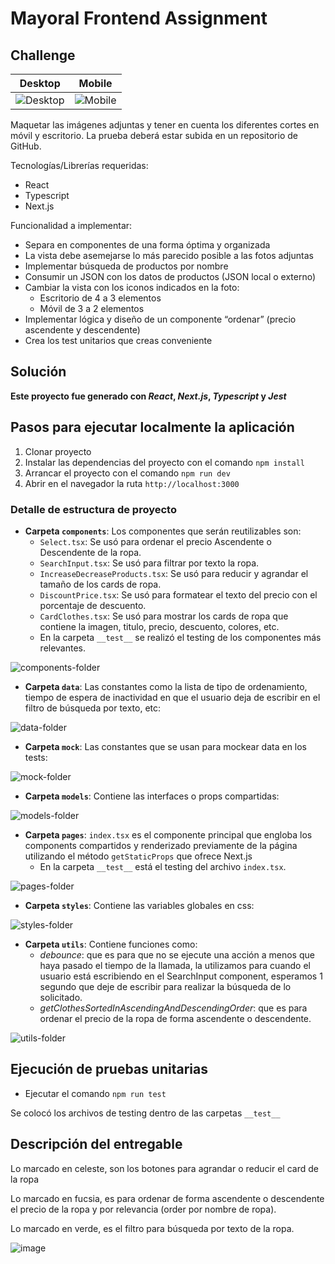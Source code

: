# Mayoral Frontend Assignment

## Challenge

|                                                      Desktop                                                      |                                                      Mobile                                                      |
| :---------------------------------------------------------------------------------------------------------------: | :--------------------------------------------------------------------------------------------------------------: |
| ![Desktop](https://user-images.githubusercontent.com/15807118/224440709-b8e2c6ac-f925-4721-859e-7b0a87cacddc.png) | ![Mobile](https://user-images.githubusercontent.com/15807118/224440889-27381c41-c912-49a1-8340-f507d91b33e3.png) |

Maquetar las imágenes adjuntas y tener en cuenta los diferentes cortes en móvil y escritorio. La prueba deberá estar subida en un repositorio de GitHub.

Tecnologías/Librerías requeridas:

- React
- Typescript
- Next.js

Funcionalidad a implementar:

- Separa en componentes de una forma óptima y organizada
- La vista debe asemejarse lo más parecido posible a las fotos adjuntas
- Implementar búsqueda de productos por nombre
- Consumir un JSON con los datos de productos (JSON local o externo)
- Cambiar la vista con los iconos indicados en la foto:
  - Escritorio de 4 a 3 elementos
  - Móvil de 3 a 2 elementos
- Implementar lógica y diseño de un componente “ordenar” (precio ascendente y descendente)
- Crea los test unitarios que creas conveniente

## Solución

**Este proyecto fue generado con _React_, _Next.js_, _Typescript_ y _Jest_**

## Pasos para ejecutar localmente la aplicación

1. Clonar proyecto
2. Instalar las dependencias del proyecto con el comando `npm install`
3. Arrancar el proyecto con el comando `npm run dev`
4. Abrir en el navegador la ruta `http://localhost:3000`

### Detalle de estructura de proyecto

- **Carpeta `components`**: Los componentes que serán reutilizables son:
  - `Select.tsx`: Se usó para ordenar el precio Ascendente o Descendente de la ropa.
  - `SearchInput.tsx`: Se usó para filtrar por texto la ropa.
  - `IncreaseDecreaseProducts.tsx`: Se usó para reducir y agrandar el tamaño de los cards de ropa.
  - `DiscountPrice.tsx`: Se usó para formatear el texto del precio con el porcentaje de descuento.
  - `CardClothes.tsx`: Se usó para mostrar los cards de ropa que contiene la imagen, titulo, precio, descuento, colores, etc.
  - En la carpeta `__test__` se realizó el testing de los componentes más relevantes.

![components-folder](https://user-images.githubusercontent.com/15807118/224445167-4a889420-5ee3-489c-8406-c5d93b61947c.png)

- **Carpeta `data`**: Las constantes como la lista de tipo de ordenamiento, tiempo de espera de inactividad en que el usuario deja de escribir en el filtro de búsqueda por texto, etc:

![data-folder](https://user-images.githubusercontent.com/15807118/224447243-9668ab7f-f4ff-4c14-88ba-8ef9cd17195e.png)

- **Carpeta `mock`**: Las constantes que se usan para mockear data en los tests:

![mock-folder](https://user-images.githubusercontent.com/15807118/224447491-379ff234-cc42-4726-aaab-2a972a0b757b.png)

- **Carpeta `models`**: Contiene las interfaces o props compartidas:

![models-folder](https://user-images.githubusercontent.com/15807118/224447692-418f1639-4230-4710-ab9d-58787cf7e332.png)

- **Carpeta `pages`**: `index.tsx` es el componente principal que engloba los components compartidos y renderizado previamente de la página utilizando el método `getStaticProps` que ofrece Next.js
  - En la carpeta `__test__` está el testing del archivo `index.tsx`.

![pages-folder](https://user-images.githubusercontent.com/15807118/224447862-6b85925e-9ad0-499a-9f91-8e5693b588c4.png)

- **Carpeta `styles`**: Contiene las variables globales en css:

![styles-folder](https://user-images.githubusercontent.com/15807118/224477651-ff1238df-10d0-4afd-8038-03c2b41351d9.png)

- **Carpeta `utils`**: Contiene funciones como:
  - *debounce*: que es para que no se ejecute una acción a menos que haya pasado el tiempo de la llamada, la utilizamos para cuando el usuario está escribiendo en el SearchInput component, esperamos 1 segundo que deje de escribir para realizar la búsqueda de lo solicitado.
  - *getClothesSortedInAscendingAndDescendingOrder*: que es para ordenar el precio de la ropa de forma ascendente o descendente.

![utils-folder](https://user-images.githubusercontent.com/15807118/224477721-e07d5256-784c-43ce-9451-6116526f381d.png)

## Ejecución de pruebas unitarias

- Ejecutar el comando `npm run test`

Se colocó los archivos de testing dentro de las carpetas `__test__`

## Descripción del entregable

Lo marcado en celeste, son los botones para agrandar o reducir el card de la ropa

Lo marcado en fucsia, es para ordenar de forma ascendente o descendente el precio de la ropa y por relevancia (order por nombre de ropa).

Lo marcado en verde, es el filtro para búsqueda por texto de la ropa.

![image](https://user-images.githubusercontent.com/15807118/224478409-8f4fcb00-1551-49d9-96cb-383ec0e57bca.png)
<!--

```bash
npm run dev
# or
yarn dev
# or
pnpm dev
```
